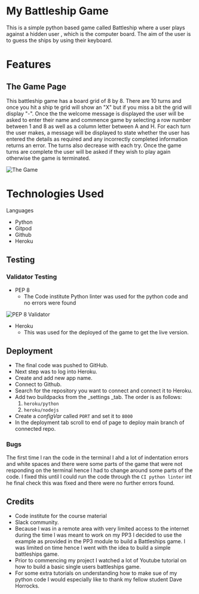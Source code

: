 # My Battleship Game

This is a simple python based game called Battleship where a user plays against a hidden user , which is the computer board. The aim of the user is to guess the ships by using their keyboard.

# Features 

## The Game Page

This battleship game has a board grid of 8 by 8. There are 10 turns and once you hit a ship te grid will show an "X" but if you miss a bit the grid will
display "-". 
Once the the welcome message is displayed the user will be asked to enter their name and commence game by selecting a row number between 1 and 8 as well as a column letter between A and H. For each turn the user makes, a message will be displayed to state whether the user has entered the details as required and any incorrectly completed information returns an error. The turns also decrease with each try. Once the game turns are complete the user will be asked if they wish to play again otherwise the game is terminated. 

![The Game](https://ibb.co/w7t4wC6)

# Technologies Used

Languages
- Python
- Gitpod
- Github
- Heroku

## Testing 

### Validator Testing 

- PEP 8
    - The Code institute Python linter was used for the python code and no errors were found

![PEP 8 Validator](https://ibb.co/rxfy9M8)   

- Heroku
     - This was used for the deployed of the game to get the live version.

## Deployment

- The final code was pushed to GitHub.
- Next step was to log into Heroku.
- Create and add new app name.
- Connect to Github.
- Search for the repository you want to connect and connect it to Heroku.
- Add two buildpacks from the _settings _tab. The order is as follows:
    1. `heroku/python`
    2. `heroku/nodejs`
- Create a _configVar_ called `PORT`  and set it to `8000`
- In the deployment tab scroll to end of page to deploy main branch of connected repo.

### Bugs
The first time l ran the code in the terminal I ahd a lot of indentation errors and white spaces and there were some parts of the game 
that were not responding on the terminal hence l had to change around some parts of the code. I fixed this until l could run the code through
the `CI python linter` int he final check this was fixed and there were no further errors found.

## Credits 
- Code institute for the course material
- Slack community.
- Because l was in a remote area with very limited access to the internet during the time l was meant to work on my PP3 I decided to use the example as provided in the PP3 module to build a Battleships game.
I was limited on time hence l went with the idea to build a simple battleships game.
- Prior to commencing my project I watched a lot of Youtube tutorial on how to build a basic single users battleships game. 
- For some extra tutorials on understanding how to make sue of my python code I would especially like to thank my fellow student Dave Horrocks. 